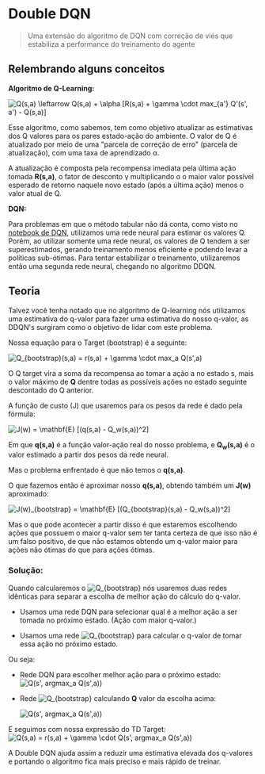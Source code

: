 # Double DQN
> Uma extensão do algoritmo de DQN com correção de viés que estabiliza a performance do treinamento do agente


## Relembrando alguns conceitos

**Algoritmo de Q-Learning:** 

<img src="https://latex.codecogs.com/svg.latex?Q(s,a)&space;\leftarrow&space;Q(s,a)&space;&plus;&space;\alpha&space;[R(s,a)&space;&plus;&space;\gamma&space;\cdot&space;max_{a'}&space;Q'(s',&space;a')&space;-&space;Q(s,a)]" title="Q(s,a) \leftarrow Q(s,a) + \alpha [R(s,a) + \gamma \cdot max_{a'} Q'(s', a') - Q(s,a)]" />

Esse algoritmo, como sabemos, tem como objetivo atualizar as estimativas dos Q valores para os pares estado-ação do ambiente. O valor de Q é atualizado por meio de uma "parcela de correção de erro" (parcela de atualização), com uma taxa de aprendizado α.

A atualização é composta pela recompensa imediata pela última ação tomada **R(s,a)**, o fator de desconto γ multiplicando o o maior valor possível esperado de retorno naquele novo estado (após a última ação) menos o valor atual de Q.

**DQN:**

Para problemas em que o método tabular não dá conta, como visto no [notebook de DQN](../Deep%20Q-Network), utilizamos uma rede neural para estimar os valores Q. Porém, ao utilizar somente uma rede neural, os valores de Q tendem a ser superestimados, gerando treinamento menos eficiente e podendo levar a políticas sub-ótimas. Para tentar estabilizar o treinamento, utilizaremos então uma segunda rede neural, chegando no algoritmo DDQN.

## Teoria
Talvez você tenha notado que no algoritmo de Q-learning nós utilizamos uma estimativa do q-valor para fazer uma estimativa do nosso q-valor, as DDQN's surgiram como o objetivo de lidar com este problema.

Nossa equação para o Target (bootstrap) é a seguinte:

<img src="https://latex.codecogs.com/svg.latex?Q_{bootstrap}(s,a)&space;=&space;r(s,a)&space;&plus;&space;\gamma&space;\cdot&space;max_a&space;Q(s',a)" title="Q_{bootstrap}(s,a) = r(s,a) + \gamma \cdot max_a Q(s',a)" />

O Q target vira a soma da recompensa ao tomar a ação a no estado s, mais o valor máximo de **Q** dentre todas as possíveis ações no estado seguinte descontado do Q anterior.

A função de custo (J) que usaremos para os pesos da rede é dado pela fórmula:

<img src="https://latex.codecogs.com/svg.latex?J(w)&space;=&space;\mathbf{E}&space;[(q(s,a)&space;-&space;Q_w(s,a))^2]" title="J(w) = \mathbf{E} [(q(s,a) - Q_w(s,a))^2]" />

Em que **q(s,a)** é a função valor-ação real do nosso problema, e **Q<sub>w</sub>(s,a)** é o valor estimado a partir dos pesos da rede neural.

Mas o problema enfrentado é que não temos o **q(s,a)**.

O que fazemos então é aproximar nosso **q(s,a)**, obtendo também um **J(w)** aproximado:

<img src="https://latex.codecogs.com/svg.latex?J(w)_{bootstrap}&space;=&space;\mathbf{E}&space;[(Q_{bootstrap}(s,a)&space;-&space;Q_w(s,a))^2]" title="J(w)_{bootstrap} = \mathbf{E} [(Q_{bootstrap}(s,a) - Q_w(s,a))^2]" />

Mas o que pode acontecer a partir disso é que estaremos escolhendo ações que possuem o maior q-valor sem ter tanta certeza de que isso não é um falso positivo, de que não estamos obtendo um q-valor maior para ações não ótimas do que para ações ótimas.

### Solução:

Quando calcularemos o <img src="https://latex.codecogs.com/svg.latex?Q_{bootstrap}" title="Q_{bootstrap}" /> nós usaremos duas redes idênticas para separar a escolha de melhor ação do cálculo do q-valor. 

  - Usamos uma rede DQN para selecionar qual é a melhor ação a ser tomada no próximo estado. (Ação com maior q-valor.)

  -  Usamos uma rede <img src="https://latex.codecogs.com/svg.latex?Q_{bootstrap}" title="Q_{bootstrap}" /> para calcular o q-valor de tomar essa ação no próximo estado.

Ou seja:

  - Rede DQN para escolher melhor ação para o próximo estado:  
    <img src="https://latex.codecogs.com/svg.latex? argmax_a&space;Q(s',a))" title="Q(s', argmax_a Q(s',a))" />

  - Rede <img src="https://latex.codecogs.com/svg.latex?Q_{bootstrap}" title="Q_{bootstrap}" /> calculando **Q** valor da escolha acima:
  
    <img src="https://latex.codecogs.com/svg.latex?Q(s',&space;argmax_a&space;Q(s',a))" title="Q(s', argmax_a Q(s',a))" />


  E seguimos com nossa expressão do TD Target:
  <img src="https://latex.codecogs.com/svg.latex?Q(s,a)&space;=&space;r(s,a)&space;&plus;&space;\gamma&space;\cdot&space;Q(s',&space;argmax_a&space;Q(s',a))" title="Q(s,a) = r(s,a) + \gamma \cdot Q(s', argmax_a Q(s',a))" />

  A Double DQN ajuda assim a reduzir uma estimativa elevada dos q-valores e portando o algoritmo fica mais preciso e mais rápido de treinar. 

